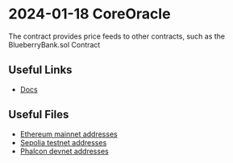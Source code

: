 # 2024-01-18 CoreOracle

The contract provides price feeds to other contracts, such as the BlueberryBank.sol Contract

## Useful Links

- [Docs](https://docs.blueberry.garden/developer-guides/contracts/spell/coreoracle/)

## Useful Files

- [Ethereum mainnet addresses](./output/mainnet.json)
- [Sepolia testnet addresses](./output/sepolia.json)
- [Phalcon devnet addresses](./output/phalcon.json)
